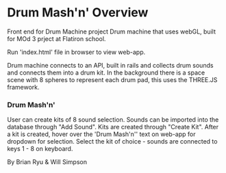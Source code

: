 # Drum Mash'n' Overview
Front end for Drum Machine project
Drum machine that uses webGL, built for MOd 3 prject at Flatiron school.

Run 'index.html' file in browser to view web-app.

Drum machine connects to an API, built in rails and collects drum sounds and connects them into a drum kit.
In the background there is a space scene with 8 spheres to represent each drum pad, this uses the THREE.JS framework.

### Drum Mash'n'
User can create kits of 8 sound selection. Sounds can be imported into the database through "Add Sound". Kits are created through "Create Kit". After a kit is created, hover over the 'Drum Mash'n'' text on web-app for dropdown for selection. Select the kit of choice - sounds are connected to keys 1 - 8 on keyboard. 
           
           
By
Brian Ryu
&
Will Simpson

